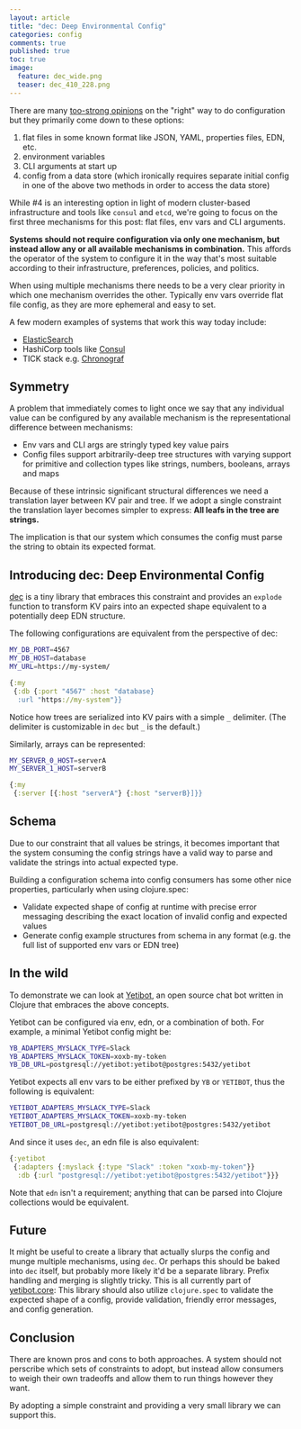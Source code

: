 ```yaml
---
layout: article
title: "dec: Deep Environmental Config"
categories: config
comments: true
published: true
toc: true
image:
  feature: dec_wide.png
  teaser: dec_410_228.png
---
```


There are many [too-strong
opinions](https://hn.algolia.com/?query=environment%20variables&sort=byDate&prefix&page=0&dateRange=all&type=story)
on the "right" way to do configuration but they primarily come down to these
options:

1. flat files in some known format like JSON, YAML, properties files, EDN, etc.
1. environment variables
1. CLI arguments at start up
1. config from a data store (which ironically requires separate initial config
   in one of the above two methods in order to access the data store)

While #4 is an interesting option in light of modern cluster-based infrastructure
and tools like `consul` and `etcd`, we're going to focus on the first three
mechanisms for this post: flat files,  env vars and CLI arguments.

**Systems should not require configuration via only one mechanism, but instead
allow any or all available mechanisms in combination.** This affords the
operator of the system to configure it in the way that's most suitable according
to their infrastructure, preferences, policies, and politics.

When using multiple mechanisms there needs to be a very clear priority in which one
mechanism overrides the other. Typically env vars override flat file config, as
they are more ephemeral and easy to set.

A few modern examples of systems that work this way today include:

- [ElasticSearch](https://www.elastic.co/guide/en/elasticsearch/reference/current/settings.html)
- HashiCorp tools like [Consul](https://www.consul.io/docs/agent/options.html)
- TICK stack e.g. [Chronograf](https://docs.influxdata.com/chronograf/v1.6/administration/config-options#chronograf-service-options)

## Symmetry

A problem that immediately comes to light once we say that any individual value
can be configured by any available mechanism is the representational difference
between mechanisms:

- Env vars and CLI args are stringly typed key value pairs
- Config files support arbitrarily-deep tree structures with varying support for
  primitive and collection types like strings, numbers, booleans, arrays and
  maps

Because of these intrinsic significant structural differences we need a
translation layer between KV pair and tree. If we adopt a single constraint the
translation layer becomes simpler to express: **All leafs in the tree are
strings.**

The implication is that our system which consumes the config must parse the
string to obtain its expected format.

## Introducing dec: Deep Environmental Config

[dec](https://github.com/devth/dec) is a tiny library that embraces this
constraint and provides an `explode` function to transform KV pairs into an
expected shape equivalent to a potentially deep EDN structure.

The following configurations are equivalent from the perspective of dec:

```bash
MY_DB_PORT=4567
MY_DB_HOST=database
MY_URL=https://my-system/
```

```clojure
{:my
 {:db {:port "4567" :host "database}
  :url "https://my-system"}}
```

Notice how trees are serialized into KV pairs with a simple `_` delimiter. (The
delimiter is customizable in `dec` but `_` is the default.)

Similarly, arrays can be represented:

```bash
MY_SERVER_0_HOST=serverA
MY_SERVER_1_HOST=serverB
```

```clojure
{:my
 {:server [{:host "serverA"} {:host "serverB}]}}
```

## Schema

Due to our constraint that all values be strings, it becomes important that
the system consuming the config strings have a valid way to parse and validate
the strings into actual expected type.

Building a configuration schema into config consumers has some other nice
properties, particularly when using clojure.spec:

- Validate expected shape of config at runtime with precise error messaging
  describing the exact location of invalid config and expected values
- Generate config example structures from schema in any format (e.g. the full
  list of supported env vars or EDN tree)

## In the wild

To demonstrate we can look at [Yetibot](https://yetibot.com), an open source
chat bot written in Clojure that embraces the above concepts.

Yetibot can be configured via env, edn, or a combination of both. For example, a
minimal Yetibot config might be:

```bash
YB_ADAPTERS_MYSLACK_TYPE=Slack
YB_ADAPTERS_MYSLACK_TOKEN=xoxb-my-token
YB_DB_URL=postgresql://yetibot:yetibot@postgres:5432/yetibot
```

Yetibot expects all env vars to be either prefixed by `YB` or `YETIBOT`, thus
the following is equivalent:

```bash
YETIBOT_ADAPTERS_MYSLACK_TYPE=Slack
YETIBOT_ADAPTERS_MYSLACK_TOKEN=xoxb-my-token
YETIBOT_DB_URL=postgresql://yetibot:yetibot@postgres:5432/yetibot
```

And since it uses `dec`, an edn file is also equivalent:

```clojure
{:yetibot
 {:adapters {:myslack {:type "Slack" :token "xoxb-my-token"}}
  :db {:url "postgresql://yetibot:yetibot@postgres:5432/yetibot"}}}
```

Note that `edn` isn't a requirement; anything that can be parsed into Clojure
collections would be equivalent.

## Future

It might be useful to create a library that actually slurps the config and munge
multiple mechanisms, using `dec`. Or perhaps this should be baked into `dec`
itself, but probably more likely it'd be a separate library. Prefix handling and
merging is slightly tricky. This is all currently part of [yetibot.core](https://github.com/yetibot/yetibot.core/blob/4b607726bae926de31a48bb8a05e7345a8668484/src/yetibot/core/config.clj#L19-L47):
This library should also utilize `clojure.spec` to validate the expected shape
of a config, provide validation, friendly error messages, and config generation.

## Conclusion

There are known pros and cons to both approaches. A system should not perscribe
which sets of constraints to adopt, but instead allow consumers to weigh their
own tradeoffs and allow them to run things however they want.

By adopting a simple constraint and providing a very small library we can
support this.
